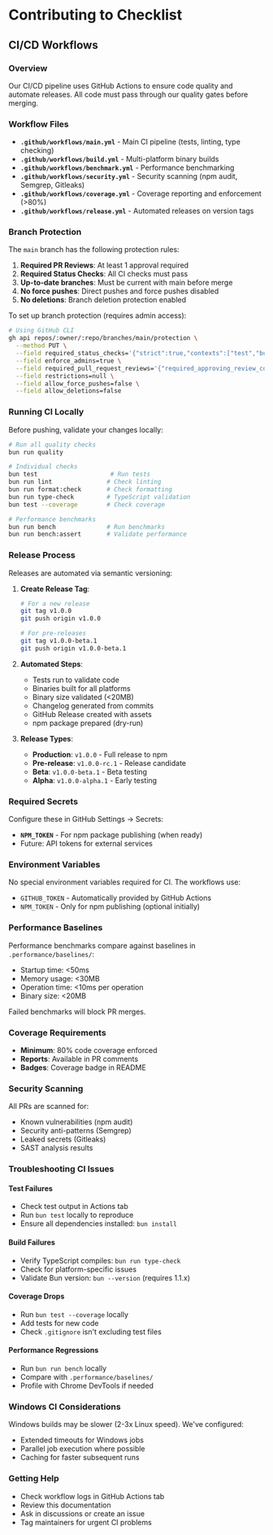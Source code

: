 # Contributing to Checklist

## CI/CD Workflows

### Overview

Our CI/CD pipeline uses GitHub Actions to ensure code quality and automate releases. All code must pass through our quality gates before merging.

### Workflow Files

- **`.github/workflows/main.yml`** - Main CI pipeline (tests, linting, type checking)
- **`.github/workflows/build.yml`** - Multi-platform binary builds
- **`.github/workflows/benchmark.yml`** - Performance benchmarking
- **`.github/workflows/security.yml`** - Security scanning (npm audit, Semgrep, Gitleaks)
- **`.github/workflows/coverage.yml`** - Coverage reporting and enforcement (>80%)
- **`.github/workflows/release.yml`** - Automated releases on version tags

### Branch Protection

The `main` branch has the following protection rules:

1. **Required PR Reviews**: At least 1 approval required
2. **Required Status Checks**: All CI checks must pass
3. **Up-to-date branches**: Must be current with main before merge
4. **No force pushes**: Direct pushes and force pushes disabled
5. **No deletions**: Branch deletion protection enabled

To set up branch protection (requires admin access):

```bash
# Using GitHub CLI
gh api repos/:owner/:repo/branches/main/protection \
  --method PUT \
  --field required_status_checks='{"strict":true,"contexts":["test","build","security"]}' \
  --field enforce_admins=true \
  --field required_pull_request_reviews='{"required_approving_review_count":1}' \
  --field restrictions=null \
  --field allow_force_pushes=false \
  --field allow_deletions=false
```

### Running CI Locally

Before pushing, validate your changes locally:

```bash
# Run all quality checks
bun run quality

# Individual checks
bun test                    # Run tests
bun run lint               # Check linting
bun run format:check       # Check formatting
bun run type-check         # TypeScript validation
bun test --coverage        # Check coverage

# Performance benchmarks
bun run bench              # Run benchmarks
bun run bench:assert       # Validate performance
```

### Release Process

Releases are automated via semantic versioning:

1. **Create Release Tag**:
   ```bash
   # For a new release
   git tag v1.0.0
   git push origin v1.0.0
   
   # For pre-releases
   git tag v1.0.0-beta.1
   git push origin v1.0.0-beta.1
   ```

2. **Automated Steps**:
   - Tests run to validate code
   - Binaries built for all platforms
   - Binary size validated (<20MB)
   - Changelog generated from commits
   - GitHub Release created with assets
   - npm package prepared (dry-run)

3. **Release Types**:
   - **Production**: `v1.0.0` - Full release to npm
   - **Pre-release**: `v1.0.0-rc.1` - Release candidate
   - **Beta**: `v1.0.0-beta.1` - Beta testing
   - **Alpha**: `v1.0.0-alpha.1` - Early testing

### Required Secrets

Configure these in GitHub Settings → Secrets:

- **`NPM_TOKEN`** - For npm package publishing (when ready)
- Future: API tokens for external services

### Environment Variables

No special environment variables required for CI. The workflows use:
- `GITHUB_TOKEN` - Automatically provided by GitHub Actions
- `NPM_TOKEN` - Only for npm publishing (optional initially)

### Performance Baselines

Performance benchmarks compare against baselines in `.performance/baselines/`:

- Startup time: <50ms
- Memory usage: <30MB
- Operation time: <10ms per operation
- Binary size: <20MB

Failed benchmarks will block PR merges.

### Coverage Requirements

- **Minimum**: 80% code coverage enforced
- **Reports**: Available in PR comments
- **Badges**: Coverage badge in README

### Security Scanning

All PRs are scanned for:
- Known vulnerabilities (npm audit)
- Security anti-patterns (Semgrep)
- Leaked secrets (Gitleaks)
- SAST analysis results

### Troubleshooting CI Issues

#### Test Failures
- Check test output in Actions tab
- Run `bun test` locally to reproduce
- Ensure all dependencies installed: `bun install`

#### Build Failures
- Verify TypeScript compiles: `bun run type-check`
- Check for platform-specific issues
- Validate Bun version: `bun --version` (requires 1.1.x)

#### Coverage Drops
- Run `bun test --coverage` locally
- Add tests for new code
- Check `.gitignore` isn't excluding test files

#### Performance Regressions
- Run `bun run bench` locally
- Compare with `.performance/baselines/`
- Profile with Chrome DevTools if needed

### Windows CI Considerations

Windows builds may be slower (2-3x Linux speed). We've configured:
- Extended timeouts for Windows jobs
- Parallel job execution where possible
- Caching for faster subsequent runs

### Getting Help

- Check workflow logs in GitHub Actions tab
- Review this documentation
- Ask in discussions or create an issue
- Tag maintainers for urgent CI problems
